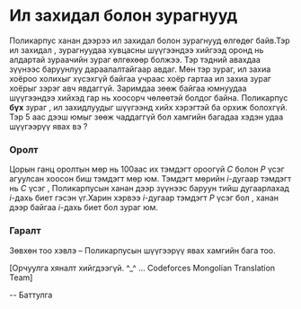 Ил захидал болон зурагнууд
==========================
Поликарпус ханан дээрээ ил захидал болон зурагнууд өлгөдөг байв.Тэр ил захидал , зурагнуудаа хувцасны шүүгээндээ хийгээд оронд нь алдартай зураачийн зураг өлгөхөөр болжээ. Тэр тэдний авахдаа зүүнээс баруунлуу дараалалтайгаар авдаг. Мөн тэр зураг, ил захиа хоёроо холихыг хүсэхгүй байгаа учраас хоёр гартаа ил захиа зураг хоёрыг зэрэг авч явдаггүй. Заримдаа зөөж байгаа юмнуудаа шүүгээндээ хийхэд гар нь хоосорч чөлөөтэй болдог байна. Поликарпус **бүх** зураг , ил захидлуудыг шүүгээнд хийх хэрэгтэй ба орхиж болохгүй. Тэр $5$ аас дээш юмыг зөөж чаддаггүй бол хамгийн багадаа хэдэн удаа шүүгээрүү явах вэ ?

### Оролт
Цорын ганц оролтын мөр нь 100аас их тэмдэгт ороогүй $C$ болон $P$ үсэг агуулсан хоосон биш тэмдэгт мөр юм. Тэмдэгт мөрийн $i$-дугаар тэмдэгт нь $C$ үсэг , Поликарпусын ханан дээр зүүнээс баруун тийш дугаарлахад $i$-дахь биет гэсэн үг.Харин хэрвээ $i$-дугаар тэмдэгт $P$ үсэг бол , ханан дээр байгаа $i$-дахь биет бол зураг юм.

### Гаралт
Зөвхөн тоо хэвлэ – Поликарпусын шүүгээрүү явах хамгийн бага тоо.

[Орчуулга хяналт хийгдээгүй. ^_^ ... Codeforces Mongolian Translation Team]

-- Баттулга
